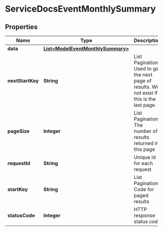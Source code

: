 

# ServiceDocsEventMonthlySummary


## Properties

| Name | Type | Description | Notes |
|------------ | ------------- | ------------- | -------------|
|**data** | [**List&lt;ModelEventMonthlySummary&gt;**](ModelEventMonthlySummary.md) |  |  [optional] |
|**nextStartKey** | **String** | List Pagination: Used to get the next page of results. Will not exist if this is the last page. |  [optional] |
|**pageSize** | **Integer** | List Pagination: The number of results returned in this page |  [optional] |
|**requestId** | **String** | Unique id for each request |  [optional] |
|**startKey** | **String** | List Pagination: Code for paged results |  [optional] |
|**statusCode** | **Integer** | HTTP response status code |  [optional] |




